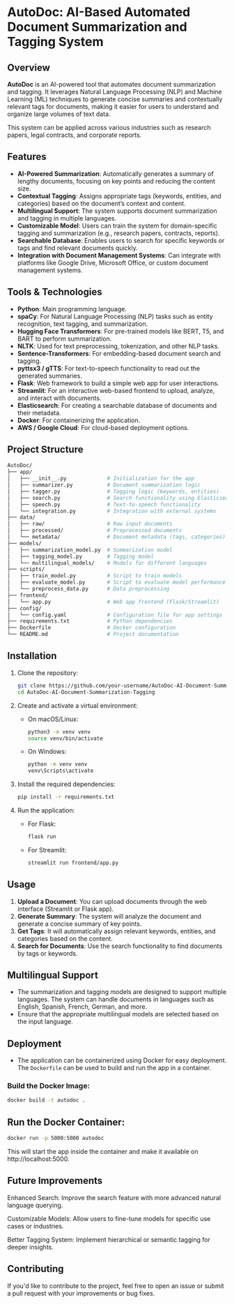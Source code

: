 # AutoDoc: AI-Based Automated Document Summarization and Tagging System

## Overview

**AutoDoc** is an AI-powered tool that automates document summarization and tagging. It leverages Natural Language Processing (NLP) and Machine Learning (ML) techniques to generate concise summaries and contextually relevant tags for documents, making it easier for users to understand and organize large volumes of text data. 

This system can be applied across various industries such as research papers, legal contracts, and corporate reports.

## Features

- **AI-Powered Summarization**: Automatically generates a summary of lengthy documents, focusing on key points and reducing the content size.
- **Contextual Tagging**: Assigns appropriate tags (keywords, entities, and categories) based on the document’s context and content.
- **Multilingual Support**: The system supports document summarization and tagging in multiple languages.
- **Customizable Model**: Users can train the system for domain-specific tagging and summarization (e.g., research papers, contracts, reports).
- **Searchable Database**: Enables users to search for specific keywords or tags and find relevant documents quickly.
- **Integration with Document Management Systems**: Can integrate with platforms like Google Drive, Microsoft Office, or custom document management systems.

## Tools & Technologies

- **Python**: Main programming language.
- **spaCy**: For Natural Language Processing (NLP) tasks such as entity recognition, text tagging, and summarization.
- **Hugging Face Transformers**: For pre-trained models like BERT, T5, and BART to perform summarization.
- **NLTK**: Used for text preprocessing, tokenization, and other NLP tasks.
- **Sentence-Transformers**: For embedding-based document search and tagging.
- **pyttsx3 / gTTS**: For text-to-speech functionality to read out the generated summaries.
- **Flask**: Web framework to build a simple web app for user interactions.
- **Streamlit**: For an interactive web-based frontend to upload, analyze, and interact with documents.
- **Elasticsearch**: For creating a searchable database of documents and their metadata.
- **Docker**: For containerizing the application.
- **AWS / Google Cloud**: For cloud-based deployment options.

## Project Structure

```bash
AutoDoc/
├── app/
│   ├── __init__.py             # Initialization for the app
│   ├── summarizer.py           # Document summarization logic
│   ├── tagger.py               # Tagging logic (keywords, entities)
│   ├── search.py               # Search functionality using Elasticsearch
│   ├── speech.py               # Text-to-speech functionality
│   └── integration.py          # Integration with external systems
├── data/
│   ├── raw/                    # Raw input documents
│   ├── processed/              # Preprocessed documents
│   └── metadata/               # Document metadata (tags, categories)
├── models/
│   ├── summarization_model.py  # Summarization model
│   ├── tagging_model.py        # Tagging model
│   └── multilingual_models/    # Models for different languages
├── scripts/
│   ├── train_model.py          # Script to train models
│   ├── evaluate_model.py       # Script to evaluate model performance
│   └── preprocess_data.py      # Data preprocessing
├── frontend/
│   └── app.py                  # Web app frontend (Flask/Streamlit)
├── config/
│   └── config.yaml             # Configuration file for app settings
├── requirements.txt            # Python dependencies
├── Dockerfile                  # Docker configuration
└── README.md                   # Project documentation
```

## Installation

1. Clone the repository:

    ```bash
    git clone https://github.com/your-username/AutoDoc-AI-Document-Summarization-Tagging.git
    cd AutoDoc-AI-Document-Summarization-Tagging
    ```

2. Create and activate a virtual environment:

    - On macOS/Linux:
      ```bash
      python3 -m venv venv
      source venv/bin/activate
      ```

    - On Windows:
      ```bash
      python -m venv venv
      venv\Scripts\activate
      ```

3. Install the required dependencies:

    ```bash
    pip install -r requirements.txt
    ```

4. Run the application:

    - For Flask:
      ```bash
      flask run
      ```

    - For Streamlit:
      ```bash
      streamlit run frontend/app.py
      ```

## Usage

1. **Upload a Document**: You can upload documents through the web interface (Streamlit or Flask app).
2. **Generate Summary**: The system will analyze the document and generate a concise summary of key points.
3. **Get Tags**: It will automatically assign relevant keywords, entities, and categories based on the content.
4. **Search for Documents**: Use the search functionality to find documents by tags or keywords.

## Multilingual Support

- The summarization and tagging models are designed to support multiple languages. The system can handle documents in languages such as English, Spanish, French, German, and more.
- Ensure that the appropriate multilingual models are selected based on the input language.

## Deployment

- The application can be containerized using Docker for easy deployment. The `Dockerfile` can be used to build and run the app in a container.

### Build the Docker Image:

```bash
docker build -t autodoc .
```

## Run the Docker Container:

```bash
docker run -p 5000:5000 autodoc
```

This will start the app inside the container and make it available on http://localhost:5000.

## Future Improvements
Enhanced Search: Improve the search feature with more advanced natural language querying.

Customizable Models: Allow users to fine-tune models for specific use cases or industries.

Better Tagging System: Implement hierarchical or semantic tagging for deeper insights.

## Contributing
If you'd like to contribute to the project, feel free to open an issue or submit a pull request with your improvements or bug fixes.

